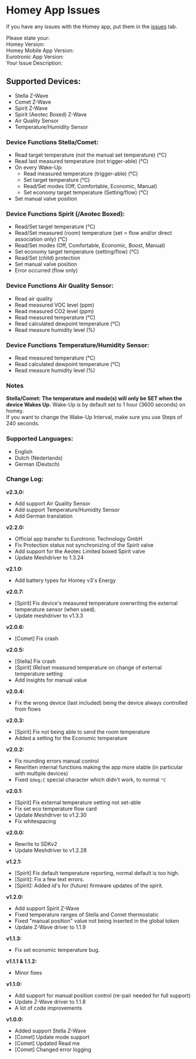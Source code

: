 # Homey App Issues
If you have any issues with the Homey app, put them in the [issues](https://github.com/Homey-Eurotronic/homey-issues/issues) tab.

Please state your:  
Homey Version:  
Homey Mobile App Version:  
Eurotronic App Version:  
Your Issue Description:

## Supported Devices:
+ Stella Z-Wave
+ Comet Z-Wave
+ Spirit Z-Wave
+ Spirit (Aeotec Boxed) Z-Wave
+ Air Quality Sensor
+ Temperature/Humidity Sensor

### Device Functions Stella/Comet:
+ Read target temperature (not the manual set temperature) (°C)
+ Read last measured temperature (not trigger-able) (°C)
+ On every Wake-Up:
  - Read measured temperature (trigger-able) (°C)
  - Set target temperature (°C)
  - Read/Set modes (Off, Comfortable, Economic, Manual)
  - Set economy target temperature (Setting/flow) (°C)
+ Set manual valve position

### Device Functions Spirit (/Aeotec Boxed):
+ Read/Set target temperature (°C)
+ Read/Set measured (room) temperature (set = flow and/or direct association only) (°C)
+ Read/Set modes (Off, Comfortable, Economic, Boost, Manual)
+ Set economy target temperature (setting/flow) (°C)
+ Read/Set (child) protection
+ Set manual valve position
+ Error occurred (flow only)

### Device Functions Air Quality Sensor:
+ Read air quality
+ Read measured VOC level (ppm)
+ Read measured CO2 level (ppm)
+ Read measured temperature (°C)
+ Read calculated dewpoint temperature (°C)
+ Read measure humidity level (%)

### Device Functions Temperature/Humidity Sensor:
+ Read measured temperature (°C)
+ Read calculated dewpoint temperature (°C)
+ Read measure humidity level (%)

### Notes
**Stella/Comet:**
**The temperature and mode(s) will only be SET when the device Wakes Up.**
Wake-Up is by default set to 1 hour (3600 seconds) on homey.  
If you want to change the Wake-Up Interval, make sure you use Steps of 240 seconds.

### Supported Languages:
* English
* Dutch (Nederlands)
* German (Deutsch)

### Change Log:
**v2.3.0:**
- Add support Air Quality Sensor
- Add support Temperature/Humidity Sensor
- Add German translation

**v2.2.0:**
- Official app transfer to Eurotronic Technology GmbH
- Fix Protection status not synchronizing of the Spirit valve
- Add support for the Aeotec Limited boxed Spirit valve
- Update Meshdriver to 1.3.24

**v2.1.0:**
- Add battery types for Homey v3's Energy

**v2.0.7:**
- [Spirit] Fix device's measured temperature overwriting the external temperature sensor (when used).
- Update meshdriver to v1.3.3

**v2.0.6:**
- [Comet] Fix crash

**v2.0.5:**
- [Stella] Fix crash
- [Spirit] (Re)set measured temperature on change of external temperature setting
- Add insights for manual value

**v2.0.4:**
- Fix the wrong device (last included) being the device always controlled from flows

**v2.0.3:**
- [Spirit] Fix not being able to send the room temperature
- Added a setting for the Economic temperature

**v2.0.2:**
- Fix rounding errors manual control
- Rewritten internal functions making the app more stable (in particular with multiple devices)
- Fixed `$deg;C` special character which didn't work, to normal `°C`

**v2.0.1:**
- [Spirit] Fix external temperature setting not set-able
- Fix set eco temperature flow card
- Update Meshdriver to v1.2.30
- Fix whitespacing

**v2.0.0:**
- Rewrite to SDKv2
- Update Meshdriver to v1.2.28

**v1.2.1:**
- [Spirit] Fix default temperature reporting, normal default is too high.
- [Spirit]: Fix a few text errors.
- [Spirit]: Added id's for (future) firmware updates of the spirit.

**v1.2.0:**
- Add support Spirit Z-Wave
- Fixed temperature ranges of Stella and Comet thermostatic
- Fixed "manual position" value not being inserted in the global token
- Update Z-Wave driver to 1.1.9

**v1.1.3:**
- Fix set economic temperature bug.

**v1.1.1 & 1.1.2:**
- Minor fixes

**v1.1.0:**
- Add support for manual position control (re-pair needed for full support)
- Update Z-Wave driver to 1.1.8
- A lot of code improvements

**v1.0.0:**  
- Added support Stella Z-Wave
- [Comet] Update mode support
- [Comet] Updated Read me
- [Comet] Changed error logging

